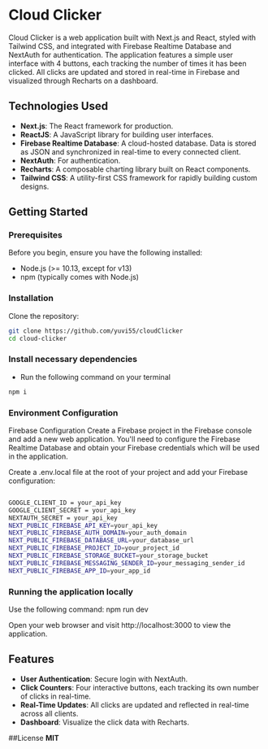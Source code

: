 # Cloud Clicker

Cloud Clicker is a web application built with Next.js and React, styled with Tailwind CSS, and integrated with Firebase Realtime Database and NextAuth for authentication. The application features a simple user interface with 4 buttons, each tracking the number of times it has been clicked. All clicks are updated and stored in real-time in Firebase and visualized through Recharts on a dashboard.

## Technologies Used

- **Next.js**: The React framework for production.
- **ReactJS**: A JavaScript library for building user interfaces.
- **Firebase Realtime Database**: A cloud-hosted database. Data is stored as JSON and synchronized in real-time to every connected client.
- **NextAuth**: For authentication.
- **Recharts**: A composable charting library built on React components.
- **Tailwind CSS**: A utility-first CSS framework for rapidly building custom designs.

## Getting Started

### Prerequisites

Before you begin, ensure you have the following installed:
- Node.js (>= 10.13, except for v13)
- npm (typically comes with Node.js)

### Installation

Clone the repository:

```bash
git clone https://github.com/yuvi55/cloudClicker
cd cloud-clicker

```
### Install necessary dependencies

- Run the following command on your terminal
```bash
npm i
```


### Environment Configuration

Firebase Configuration
Create a Firebase project in the Firebase console and add a new web application. You'll need to configure the Firebase Realtime Database and obtain your Firebase credentials which will be used in the application.

Create a .env.local file at the root of your project and add your Firebase configuration:

```bash

GOOGLE_CLIENT_ID = your_api_key
GOOGLE_CLIENT_SECRET = your_api_key
NEXTAUTH_SECRET = your_api_key
NEXT_PUBLIC_FIREBASE_API_KEY=your_api_key
NEXT_PUBLIC_FIREBASE_AUTH_DOMAIN=your_auth_domain
NEXT_PUBLIC_FIREBASE_DATABASE_URL=your_database_url
NEXT_PUBLIC_FIREBASE_PROJECT_ID=your_project_id
NEXT_PUBLIC_FIREBASE_STORAGE_BUCKET=your_storage_bucket
NEXT_PUBLIC_FIREBASE_MESSAGING_SENDER_ID=your_messaging_sender_id
NEXT_PUBLIC_FIREBASE_APP_ID=your_app_id

```

### Running the application locally

Use the following command: npm run dev

Open your web browser and visit http://localhost:3000 to view the application.

## Features
- **User Authentication**: Secure login with NextAuth.
- **Click Counters**: Four interactive buttons, each tracking its own number of clicks in real-time.
- **Real-Time Updates**: All clicks are updated and reflected in real-time across all clients.
- **Dashboard**: Visualize the click data with Recharts.

##License
**MIT**
